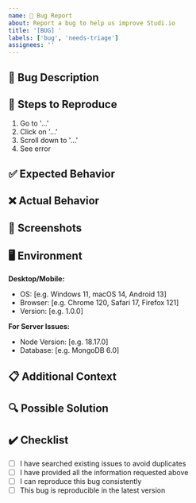 ```yaml
---
name: 🐛 Bug Report
about: Report a bug to help us improve Studi.io
title: '[BUG] '
labels: ['bug', 'needs-triage']
assignees: ''
---
```


## 🐛 Bug Description
<!-- A clear and concise description of what the bug is -->

## 📝 Steps to Reproduce
<!-- Steps to reproduce the behavior -->
1. Go to '...'
2. Click on '...'
3. Scroll down to '...'
4. See error

## ✅ Expected Behavior
<!-- What you expected to happen -->

## ❌ Actual Behavior
<!-- What actually happened -->

## 📸 Screenshots
<!-- If applicable, add screenshots to help explain your problem -->

## 🖥️ Environment
**Desktop/Mobile:**
- OS: [e.g. Windows 11, macOS 14, Android 13]
- Browser: [e.g. Chrome 120, Safari 17, Firefox 121]
- Version: [e.g. 1.0.0]

**For Server Issues:**
- Node Version: [e.g. 18.17.0]
- Database: [e.g. MongoDB 6.0]

## 📋 Additional Context
<!-- Add any other context about the problem here -->

## 🔍 Possible Solution
<!-- Optional: Suggest a fix or reason for the bug -->

## ✔️ Checklist
- [ ] I have searched existing issues to avoid duplicates
- [ ] I have provided all the information requested above
- [ ] I can reproduce this bug consistently
- [ ] This bug is reproducible in the latest version
